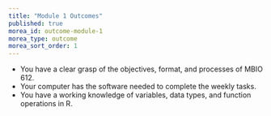 ```yaml
---
title: "Module 1 Outcomes"
published: true
morea_id: outcome-module-1
morea_type: outcome
morea_sort_order: 1
---
```



* You have a clear grasp of the objectives, format, and processes of MBIO 612.
* Your computer has the software needed to complete the weekly tasks.
* You have a working knowledge of variables, data types, and function operations in R.
